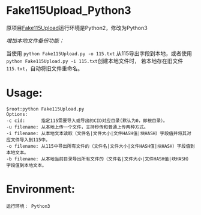 # Fake115Upload_Python3
原项目<a title="Fake115Upload" target="_blank" href="https://github.com/T3rry7f/Fake115Upload">Fake115Upload</a>运行环境是Python2，修改为Python3

*增加本地文件备份功能：*

当使用 `python Fake115Upload.py -o 115.txt` 从115导出字段到本地，或者使用`python Fake115Upload.py -i 115.txt`创建本地文件时，
若本地存在旧文件`115.txt`，自动将旧文件重命名。

# Usage:
```
$root:python Fake115Upload.py 
Options:
-c cid:      指定115需要导入或导出的CID对应目录(默认为0，即根目录）。
-u filename: 从本地上传一个文件，支持秒传和普通上传两种方式。
-i filename: 从本地文本读取（文件名|文件大小|文件HASH值|块HASH）字段值并将其对应文件导入到115中。
-o filename: 从115中导出所有文件的（文件名|文件大小|文件HASH值|块HASH）字段值到本地文本。
-b filename: 从本地当前目录导出所有文件的（文件名|文件大小|文件HASH值|块HASH）字段值到本地文本。

```
# Environment:
  ```
  运行环境： Python3 
  ```

